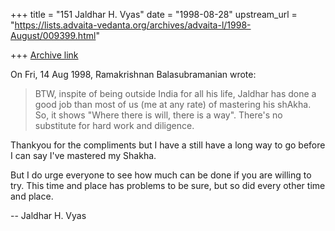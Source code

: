 +++
title = "151 Jaldhar H. Vyas"
date = "1998-08-28"
upstream_url = "https://lists.advaita-vedanta.org/archives/advaita-l/1998-August/009399.html"

+++
[Archive link](https://lists.advaita-vedanta.org/archives/advaita-l/1998-August/009399.html)

On Fri, 14 Aug 1998, Ramakrishnan Balasubramanian wrote:

> BTW, inspite of being outside India for all his life, Jaldhar has done a
> good job than most of us (me at any rate) of mastering his shAkha. So,
> it shows "Where there is will, there is a way". There's no substitute
> for hard work and diligence.

Thankyou for the compliments but I have a still have a long way to go
before I can say I've mastered my Shakha.

But I do urge everyone to see how much can be done if you are willing to
try.  This time and place has problems to be sure, but so did every other
time and place.

--
Jaldhar H. Vyas <jaldhar at braincells.com>

